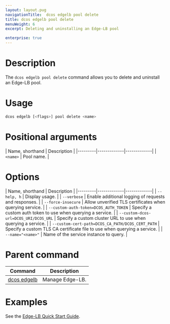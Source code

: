 ```yaml
---
layout: layout.pug
navigationTitle:  dcos edgelb pool delete
title: dcos edgelb pool delete
menuWeight: 6
excerpt: Deleting and uninstalling an Edge-LB pool

enterprise: true
---
```


# Description
The `dcos edgelb pool delete` command allows you to delete and uninstall an Edge-LB pool.

# Usage

```bash
dcos edgelb [<flags>] pool delete <name>
```

# Positional arguments

| Name, shorthand |  Description |
|---------|-------------|-------------|
| `<name>`   |   Pool name. |


# Options

| Name, shorthand |  Description |
|---------|-------------|-------------|
| `--help, h`   |  Display usage. |
| `--verbose`   |    Enable additional logging of requests and responses. |
| `--force-insecure`   |   Allow unverified TLS certificates when querying service. |
| `--custom-auth-token=DCOS_AUTH_TOKEN`   |   Specify a custom auth token to use when querying a service. |
| `--custom-dcos-url=DCOS_URI/DCOS_URL`   |  Specify a custom cluster URL to use when querying a service. |
| `--custom-cert-path=DCOS_CA_PATH/DCOS_CERT_PATH`   |  Specify a custom TLS CA certificate file to use when querying a service. |
| `--name="<name>"`   |  Name of the service instance to query. |

# Parent command

| Command | Description |
|---------|-------------|
| [dcos edgelb](/dcos/1.11/cli/command-reference/dcos-edgelb/) |  Manage Edge-LB. |

# Examples

See the [Edge-LB Quick Start Guide](/dcos/services/edge-lb/1.0/).
